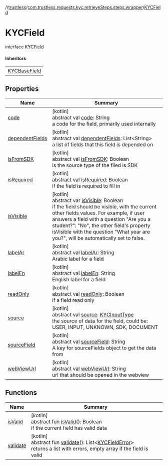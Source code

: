 //[trustless](../../../index.md)/[com.trustless.requests.kyc.retrieveSteps.steps.wrapper](../index.md)/[KYCField](index.md)

# KYCField

interface [KYCField](index.md)

#### Inheritors

| |
|---|
| [KYCBaseField](../../com.trustless.requests.kyc.retrieveSteps.steps.fields/-k-y-c-base-field/index.md) |

## Properties

| Name | Summary |
|---|---|
| [code](code.md) | [kotlin]<br>abstract val [code](code.md): String<br>a code for the field, primarily used internally |
| [dependentFields](dependent-fields.md) | [kotlin]<br>abstract val [dependentFields](dependent-fields.md): List&lt;String&gt;<br>a list of fields that this field is depended on |
| [isFromSDK](is-from-s-d-k.md) | [kotlin]<br>abstract val [isFromSDK](is-from-s-d-k.md): Boolean<br>is the source type of the filed is SDK |
| [isRequired](is-required.md) | [kotlin]<br>abstract val [isRequired](is-required.md): Boolean<br>if the field is required to fill in |
| [isVisible](is-visible.md) | [kotlin]<br>abstract var [isVisible](is-visible.md): Boolean<br>if the field should be visible, with the current other fields values. For example, if user answers a field with a question &quot;Are you a student?&quot;: &quot;No&quot;, the other field's property isVisible with the question &quot;What year are you?&quot;, will be automatically set to false. |
| [labelAr](label-ar.md) | [kotlin]<br>abstract val [labelAr](label-ar.md): String<br>Arabic label for a field |
| [labelEn](label-en.md) | [kotlin]<br>abstract val [labelEn](label-en.md): String<br>English label for a field |
| [readOnly](read-only.md) | [kotlin]<br>abstract val [readOnly](read-only.md): Boolean<br>if a field read only |
| [source](source.md) | [kotlin]<br>abstract val [source](source.md): [KYCInputType](../../com.trustless.requests.kyc.retrieveSteps/-k-y-c-input-type/index.md)<br>the source of data for the field, could be: USER, INPUT, UNKNOWN, SDK, DOCUMENT |
| [sourceField](source-field.md) | [kotlin]<br>abstract val [sourceField](source-field.md): String<br>A key for sourceFields object to get the data from |
| [webViewUrl](web-view-url.md) | [kotlin]<br>abstract val [webViewUrl](web-view-url.md): String<br>url that should be opened in the webview |

## Functions

| Name | Summary |
|---|---|
| [isValid](is-valid.md) | [kotlin]<br>abstract fun [isValid](is-valid.md)(): Boolean<br>if the current field has valid data |
| [validate](validate.md) | [kotlin]<br>abstract fun [validate](validate.md)(): List&lt;[KYCFieldError](../../com.trustless.requests.kyc.retrieveSteps.steps.fields/-k-y-c-field-error/index.md)&gt;<br>returns a list with errors, empty array if the field is valid |

